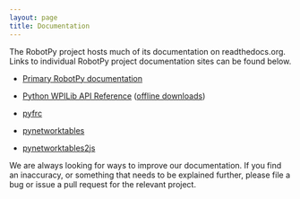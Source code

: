 ```yaml
---
layout: page
title: Documentation
---
```


The RobotPy project hosts much of its documentation on readthedocs.org. Links to individual RobotPy project documentation sites can be found below.

* [Primary RobotPy documentation](http://robotpy.readthedocs.org)
* [Python WPILib API Reference](http://robotpy.readthedocs.org/en/latest/wpilib.html) ([offline downloads](https://readthedocs.org/projects/robotpy/downloads/))

* [pyfrc](http://pyfrc.readthedocs.org)
* [pynetworktables](http://pynetworktables.readthedocs.org)
* [pynetworktables2js](http://pynetworktables2js.readthedocs.org)

We are always looking for ways to improve our documentation. If you find an inaccuracy, or something that needs to be explained further, please file a bug or issue a pull request for the relevant project.
